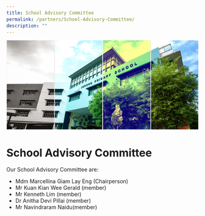 ```yaml
---
title: School Advisory Committee
permalink: /partners/School-Advisory-Committee/
description: ""
---
```

![](/images/Banner.png)

School Advisory Committee
=========================

Our School Advisory Committee are: 

*   Mdm Marcellina Giam Lay Eng (Chairperson)
*   Mr Kuan Kian Wee Gerald (member)
*   Mr Kenneth Lim (member)
*   Dr Anitha Devi Pillai (member)
*   Mr Navindraram Naidu(member)